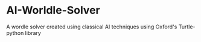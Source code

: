 # AI-Worldle-Solver
A wordle solver created using classical AI techniques using Oxford's Turtle-python library
